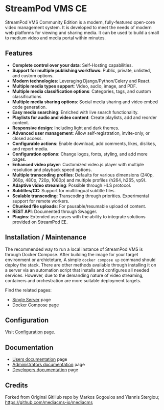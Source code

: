 # StreamPod VMS CE

StreamPod VMS Community Edition is a modern, fully-featured open-core video management system. It is developed to meet the needs of modern web platforms for viewing and sharing media. It can be used to build a small to medium video and media portal within minutes.

## Features

- **Complete control over your data**: Self-Hosting capabilities.
- **Support for multiple publishing workflows**: Public, private, unlisted, and custom options.
- **Modern technologies**: Leveraging Django/Python/Celery and React.
- **Multiple media types support**: Video, audio, image, and PDF.
- **Multiple media classification options**: Categories, tags, and custom classifications.
- **Multiple media sharing options**: Social media sharing and video embed code generation.
- **Easy media searching**: Enriched with live search functionality.
- **Playlists for audio and video content**: Create playlists, add and reorder content.
- **Responsive design**: Including light and dark themes.
- **Advanced user management**: Allow self-registration, invite-only, or closed access.
- **Configurable actions**: Enable download, add comments, likes, dislikes, and report media.
- **Configuration options**: Change logos, fonts, styling, and add more pages.
- **Enhanced video player**: Customized video.js player with multiple resolution and playback speed options.
- **Multiple transcoding profiles**: Defaults for various dimensions (240p, 360p, 480p, 720p, 1080p) and multiple profiles (h264, h265, vp9).
- **Adaptive video streaming**: Possible through HLS protocol.
- **Subtitles/CC**: Support for multilingual subtitle files.
- **Scalable transcoding**: Transcoding through priorities. Experimental support for remote workers.
- **Chunked file uploads**: For pausable/resumable upload of content.
- **REST API**: Documented through Swagger.
- **Plugins**: Extended use cases with the ability to integrate solutions provided on StreamPod EE.

## Installation / Maintenance

The recommended way to run a local instance of StreamPod VMS is through Docker Compose. After building the image for your target environment or archicteture, A simple `docker compose up` command should deploy the stack. There are other methods available through installing it on a server via an automation script that installs and configures all needed services. However, due to the demanding nature of video streaming, containers and orchestration are more suitable deployment targets.

Find the related pages:

* [Single Server](docs/admins_docs.md#2-server-installation) page
* [Docker Compose](docs/admins_docs.md#3-docker-installation) page

## Configuration

Visit [Configuration](docs/admins_docs.md#5-configuration) page.


## Documentation

* [Users documentation](docs/user_docs.md) page
* [Administrators documentation](docs/admins_docs.md) page
* [Developers documentation](docs/developers_docs.md) page

## Credits

Forked from Original GitHub repo by Markos Gogoulos and Yiannis Stergiou; https://github.com/mediacms-io/mediacms


